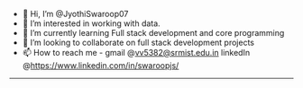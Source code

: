 - 👋 Hi, I’m @JyothiSwaroop07
- 👀 I’m interested in working with data.
- 🌱 I’m currently learning Full stack development and core programming
- 💞️ I’m looking to collaborate on full stack development projects
- 📫 How to reach me - gmail @vv5382@srmist.edu.in linkedIn @https://www.linkedin.com/in/swaroopjs/

<!---
JyothiSwaroop07/JyothiSwaroop07 is a ✨ special ✨ repository because its `README.md` (this file) appears on your GitHub profile.
You can click the Preview link to take a look at your changes.
--->
---
